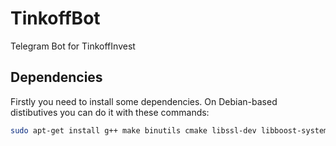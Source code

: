 # TinkoffBot
Telegram Bot for TinkoffInvest

## Dependencies

Firstly you need to install some dependencies. On Debian-based distibutives you can do it with these commands:
```sh
sudo apt-get install g++ make binutils cmake libssl-dev libboost-system-dev zlib1g-dev libcurl4-openssl-dev
```
